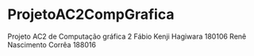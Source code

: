 # ProjetoAC2CompGrafica
Projeto AC2 de Computação gráfica 2
Fábio Kenji Hagiwara 180106
Renê Nascimento Corrêa 188016
